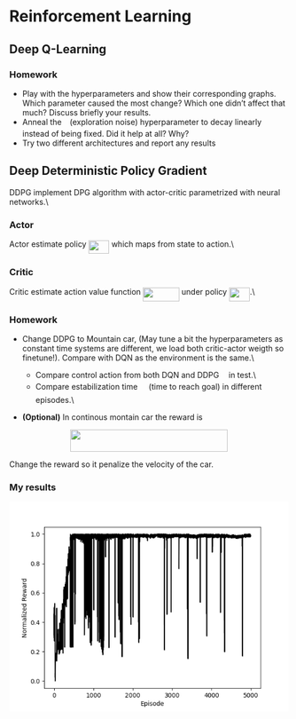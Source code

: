 # Reinforcement Learning 

## Deep Q-Learning

### Homework
- Play with the hyperparameters and show their corresponding graphs. Which parameter caused the most change? Which one didn’t affect that much? Discuss briefly your results.
- Anneal the <img src="./svgs/7ccca27b5ccc533a2dd72dc6fa28ed84.svg" align=middle width=6.672392099999992pt height=14.15524440000002pt/> (exploration noise) hyperparameter to decay linearly instead of being fixed. Did it help at all? Why?
- Try two different architectures and report any results

## Deep Deterministic Policy Gradient
DDPG implement DPG algorithm with actor-critic parametrized with neural networks.\\

### Actor ###
Actor estimate policy <img src="./svgs/a0bba743e0d45642c4c3e52b86657915.svg" align=middle width=37.298393549999986pt height=24.65753399999998pt/> which maps from state to action.\\ 

### Critic ###
Critic estimate action value function <img src="./svgs/5b9f673276d4daa369c7ea9c3f51e061.svg" align=middle width=65.84041859999998pt height=24.65753399999998pt/> under policy <img src="./svgs/a0bba743e0d45642c4c3e52b86657915.svg" align=middle width=37.298393549999986pt height=24.65753399999998pt/>.\\

### Homework
- Change DDPG to Mountain car, (May tune a bit the hyperparameters as constant time systems are different, we load both critic-actor weigth so finetune!). Compare with DQN as the environment is the same.\\
  
  - Compare control action from both DQN and DDPG <img src="./svgs/6dbb78540bd76da3f1625782d42d6d16.svg" align=middle width=9.41027339999999pt height=14.15524440000002pt/> in test.\\
  - Compare estabilization time <img src="./svgs/45daa205a2eacb8e053a24d9ae312e8e.svg" align=middle width=12.140467349999989pt height=20.221802699999984pt/> (time to reach goal) in different episodes.\\
  
- **(Optional)** In continous montain car the reward is

<p align="center"><img src="./svgs/3f07748cf5a51330d54ff82a52ca6f11.svg" align=middle width=283.5015645pt height=39.452455349999994pt/></p> 
  Change the reward so it penalize the velocity of the car.



### My results
![DDPG Performance on swing up pendulum (Pendulum-v0)](./02_DDPG/Trained_Models/DDPG_Pendulum-v0/reward_vs_episode.png)
